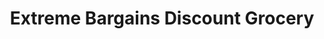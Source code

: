 ---
title: "Extreme Bargains Discount Grocery"
url: /colorado-springs/extreme-bargains-discount-grocery/
shop: Allgemein
---